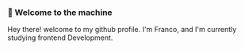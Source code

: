 ### :shark: Welcome to the machine

Hey there! welcome to my github profile. I'm Franco, and I'm currently studying frontend Development.
